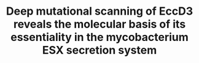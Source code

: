 ---
title: "Deep mutational scanning of EccD3 reveals the molecular basis of its essentiality in the mycobacterium ESX secretion system"
authors: "Trinidad DD, **Macdonald CB**, Rosenberg OS, **Fraser JS**, Coyote-Maestas W"
#journal: 
pub_date: "2024-08-26"
image: "/assets/img/pub/2024_trinidad.jpg"
#pmid: 
#pmcid: 
#biorxiv:
biorxiv_version: "2024.08.23.609456v1"
#pdf: 
github:
- description: "EccD3_DMS"
  url: ddtrini/EccD3_DMS
---